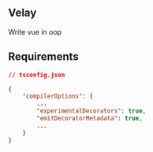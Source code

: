## Velay

Write vue in oop

## Requirements

```json
// tsconfig.json

{
    "compilerOptions": {
        ...
        "experimentalDecorators": true,
        "emitDecoratorMetadata": true,
        ...
    }
}
```
